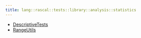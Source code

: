```yaml
---
title: lang::rascal::tests::library::analysis::statistics
---
```



* [DescriptiveTests](../../../../../../../Library/lang/rascal/tests/library/analysis/statistics/DescriptiveTests.md)
* [RangeUtils](../../../../../../../Library/lang/rascal/tests/library/analysis/statistics/RangeUtils.md)